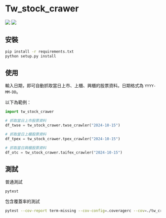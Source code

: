 # Tw_stock_crawer
![](https://img.shields.io/static/v1?label=python&message=3.8>=&color=blue)
[![](https://img.shields.io/static/v1?label=license&message=MIT&color=green)](./License.txt)

## 安裝
```bash
pip install -r requirements.txt
python setup.py install
```

## 使用

輸入日期，即可自動抓取當日上市、上櫃、興櫃的股票資料。日期格式為 `YYYY-MM-DD`。

以下為範例：

```python
import tw_stock_crawer

# 抓取當日上市股票資料
df_twse = tw_stock_crawer.twse_crawler("2024-10-15")

# 抓取當日上櫃股票資料
df_tpex = tw_stock_crawer.tpex_crawler("2024-10-15")

# 抓取當日興櫃股票資料
df_otc = tw_stock_crawer.taifex_crawler("2024-10-15")
```

## 測試
普通測試
```bash
pytest
```
包含覆蓋率的測試
```bash
pytest --cov-report term-missing --cov-config=.coveragerc --cov=./tw_crawler test/
```